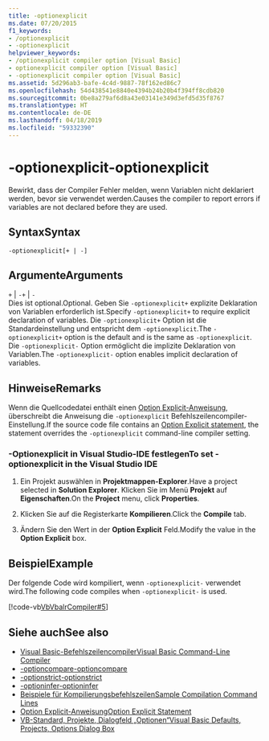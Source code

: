 ```yaml
---
title: -optionexplicit
ms.date: 07/20/2015
f1_keywords:
- /optionexplicit
- -optionexplicit
helpviewer_keywords:
- /optionexplicit compiler option [Visual Basic]
- optionexplicit compiler option [Visual Basic]
- -optionexplicit compiler option [Visual Basic]
ms.assetid: 5d296ab3-bafe-4c4d-9887-78f162ed86c7
ms.openlocfilehash: 54d438541e8840e4394b24b20b4f394ff8cdb820
ms.sourcegitcommit: 0be8a279af6d8a43e03141e349d3efd5d35f8767
ms.translationtype: HT
ms.contentlocale: de-DE
ms.lasthandoff: 04/18/2019
ms.locfileid: "59332390"
---
```

# <a name="-optionexplicit"></a><span data-ttu-id="71ecb-102">-optionexplicit</span><span class="sxs-lookup"><span data-stu-id="71ecb-102">-optionexplicit</span></span>
<span data-ttu-id="71ecb-103">Bewirkt, dass der Compiler Fehler melden, wenn Variablen nicht deklariert werden, bevor sie verwendet werden.</span><span class="sxs-lookup"><span data-stu-id="71ecb-103">Causes the compiler to report errors if variables are not declared before they are used.</span></span>  
  
## <a name="syntax"></a><span data-ttu-id="71ecb-104">Syntax</span><span class="sxs-lookup"><span data-stu-id="71ecb-104">Syntax</span></span>  
  
```  
-optionexplicit[+ | -]  
```  
  
## <a name="arguments"></a><span data-ttu-id="71ecb-105">Argumente</span><span class="sxs-lookup"><span data-stu-id="71ecb-105">Arguments</span></span>  
 <span data-ttu-id="71ecb-106">`+` &#124; `-`</span><span class="sxs-lookup"><span data-stu-id="71ecb-106">`+` &#124; `-`</span></span>  
 <span data-ttu-id="71ecb-107">Dies ist optional.</span><span class="sxs-lookup"><span data-stu-id="71ecb-107">Optional.</span></span> <span data-ttu-id="71ecb-108">Geben Sie `-optionexplicit+` explizite Deklaration von Variablen erforderlich ist.</span><span class="sxs-lookup"><span data-stu-id="71ecb-108">Specify `-optionexplicit+` to require explicit declaration of variables.</span></span> <span data-ttu-id="71ecb-109">Die `-optionexplicit+` Option ist die Standardeinstellung und entspricht dem `-optionexplicit`.</span><span class="sxs-lookup"><span data-stu-id="71ecb-109">The `-optionexplicit+` option is the default and is the same as `-optionexplicit`.</span></span> <span data-ttu-id="71ecb-110">Die `-optionexplicit-` Option ermöglicht die implizite Deklaration von Variablen.</span><span class="sxs-lookup"><span data-stu-id="71ecb-110">The `-optionexplicit-` option enables implicit declaration of variables.</span></span>  
  
## <a name="remarks"></a><span data-ttu-id="71ecb-111">Hinweise</span><span class="sxs-lookup"><span data-stu-id="71ecb-111">Remarks</span></span>  
 <span data-ttu-id="71ecb-112">Wenn die Quellcodedatei enthält einen [Option Explicit-Anweisung](../../../visual-basic/language-reference/statements/option-explicit-statement.md), überschreibt die Anweisung die `-optionexplicit` Befehlszeilencompiler-Einstellung.</span><span class="sxs-lookup"><span data-stu-id="71ecb-112">If the source code file contains an [Option Explicit statement](../../../visual-basic/language-reference/statements/option-explicit-statement.md), the statement overrides the `-optionexplicit` command-line compiler setting.</span></span>  
  
### <a name="to-set--optionexplicit-in-the-visual-studio-ide"></a><span data-ttu-id="71ecb-113">-Optionexplicit in Visual Studio-IDE festlegen</span><span class="sxs-lookup"><span data-stu-id="71ecb-113">To set -optionexplicit in the Visual Studio IDE</span></span>  
  
1. <span data-ttu-id="71ecb-114">Ein Projekt auswählen in **Projektmappen-Explorer**.</span><span class="sxs-lookup"><span data-stu-id="71ecb-114">Have a project selected in **Solution Explorer**.</span></span> <span data-ttu-id="71ecb-115">Klicken Sie im Menü **Projekt** auf **Eigenschaften**.</span><span class="sxs-lookup"><span data-stu-id="71ecb-115">On the **Project** menu, click **Properties**.</span></span>   
  
2. <span data-ttu-id="71ecb-116">Klicken Sie auf die Registerkarte **Kompilieren**.</span><span class="sxs-lookup"><span data-stu-id="71ecb-116">Click the **Compile** tab.</span></span>  
  
3. <span data-ttu-id="71ecb-117">Ändern Sie den Wert in der **Option Explicit** Feld.</span><span class="sxs-lookup"><span data-stu-id="71ecb-117">Modify the value in the **Option Explicit** box.</span></span>  
  
## <a name="example"></a><span data-ttu-id="71ecb-118">Beispiel</span><span class="sxs-lookup"><span data-stu-id="71ecb-118">Example</span></span>  
 <span data-ttu-id="71ecb-119">Der folgende Code wird kompiliert, wenn `-optionexplicit-` verwendet wird.</span><span class="sxs-lookup"><span data-stu-id="71ecb-119">The following code compiles when `-optionexplicit-` is used.</span></span>  
  
 [!code-vb[VbVbalrCompiler#5](~/samples/snippets/visualbasic/VS_Snippets_VBCSharp/VbVbalrCompiler/VB/OptionExplicitOff.vb#5)]  
  
## <a name="see-also"></a><span data-ttu-id="71ecb-120">Siehe auch</span><span class="sxs-lookup"><span data-stu-id="71ecb-120">See also</span></span>

- [<span data-ttu-id="71ecb-121">Visual Basic-Befehlszeilencompiler</span><span class="sxs-lookup"><span data-stu-id="71ecb-121">Visual Basic Command-Line Compiler</span></span>](../../../visual-basic/reference/command-line-compiler/index.md)
- [<span data-ttu-id="71ecb-122">-optioncompare</span><span class="sxs-lookup"><span data-stu-id="71ecb-122">-optioncompare</span></span>](../../../visual-basic/reference/command-line-compiler/optioncompare.md)
- [<span data-ttu-id="71ecb-123">-optionstrict</span><span class="sxs-lookup"><span data-stu-id="71ecb-123">-optionstrict</span></span>](../../../visual-basic/reference/command-line-compiler/optionstrict.md)
- [<span data-ttu-id="71ecb-124">-optioninfer</span><span class="sxs-lookup"><span data-stu-id="71ecb-124">-optioninfer</span></span>](../../../visual-basic/reference/command-line-compiler/optioninfer.md)
- [<span data-ttu-id="71ecb-125">Beispiele für Kompilierungsbefehlszeilen</span><span class="sxs-lookup"><span data-stu-id="71ecb-125">Sample Compilation Command Lines</span></span>](../../../visual-basic/reference/command-line-compiler/sample-compilation-command-lines.md)
- [<span data-ttu-id="71ecb-126">Option Explicit-Anweisung</span><span class="sxs-lookup"><span data-stu-id="71ecb-126">Option Explicit Statement</span></span>](../../../visual-basic/language-reference/statements/option-explicit-statement.md)
- [<span data-ttu-id="71ecb-127">VB-Standard, Projekte, Dialogfeld „Optionen“</span><span class="sxs-lookup"><span data-stu-id="71ecb-127">Visual Basic Defaults, Projects, Options Dialog Box</span></span>](/visualstudio/ide/reference/visual-basic-defaults-projects-options-dialog-box)
